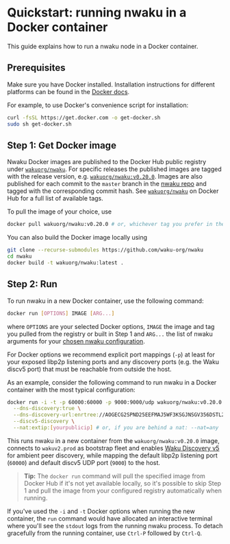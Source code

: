 # Quickstart: running nwaku in a Docker container

This guide explains how to run a nwaku node in a Docker container.

## Prerequisites

Make sure you have Docker installed.
Installation instructions for different platforms can be found in the [Docker docs](https://docs.docker.com/engine/install/).

For example, to use Docker's convenience script for installation:

```bash
curl -fsSL https://get.docker.com -o get-docker.sh
sudo sh get-docker.sh
```

## Step 1: Get Docker image

Nwaku Docker images are published to the Docker Hub public registry under [`wakuorg/nwaku`](https://hub.docker.com/r/wakuorg/nwaku).
For specific releases the published images are tagged with the release version, e.g. [`wakuorg/nwaku:v0.20.0`](https://hub.docker.com/layers/wakuorg/nwaku/v0.20.0/images/sha256-9976ac2dc536fae49b21f7b77618aa6f0efb59c694e7b3181e54c08be0c4f089?context=explore).
Images are also published for each commit to the `master` branch in the [nwaku repo](https://github.com/status-im/nwaku/commits/master)
and tagged with the corresponding commit hash.
See [`wakuorg/nwaku`](https://hub.docker.com/r/wakuorg/nwaku/tags) on Docker Hub for a full list of available tags.

To pull the image of your choice, use

```bash
docker pull wakuorg/nwaku:v0.20.0 # or, whichever tag you prefer in the format wakuorg/nwaku:[tag]
```

You can also build the Docker image locally using

```bash
git clone --recurse-submodules https://github.com/waku-org/nwaku
cd nwaku
docker build -t wakuorg/nwaku:latest .
```

## Step 2: Run

To run nwaku in a new Docker container,
use the following command:

```bash
docker run [OPTIONS] IMAGE [ARG...]
```

where `OPTIONS` are your selected Docker options,
`IMAGE` the image and tag you pulled from the registry or built in Step 1
and `ARG...` the list of nwaku arguments for your [chosen nwaku configuration](./how-to/configure.md).

For Docker options we recommend explicit port mappings (`-p`) at least
for your exposed libp2p listening ports
and any discovery ports (e.g. the Waku discv5 port) that must be reachable from outside the host.

As an example, consider the following command to run nwaku in a Docker container with the most typical configuration:

```bash
docker run -i -t -p 60000:60000 -p 9000:9000/udp wakuorg/nwaku:v0.20.0 \
  --dns-discovery:true \
  --dns-discovery-url:enrtree://AOGECG2SPND25EEFMAJ5WF3KSGJNSGV356DSTL2YVLLZWIV6SAYBM@prod.waku.nodes.status.im \
  --discv5-discovery \
  --nat:extip:[yourpublicip] # or, if you are behind a nat: --nat=any
```

This runs nwaku in a new container from the `wakuorg/nwaku:v0.20.0` image,
connects to `wakuv2.prod` as bootstrap fleet and
enables [Waku Discovery v5](https://rfc.vac.dev/spec/33/) for ambient peer discovery,
while mapping the default libp2p listening port (`60000`)
and default discv5 UDP port (`9000`) to the host.

> **Tip:** The `docker run` command will pull the specified image from Docker Hub if it's not yet available locally,
so it's possible to skip Step 1 and pull the image from your configured registry automatically when running.

If you've used the `-i` and `-t` Docker options when running the new container,
the `run` command would have allocated an interactive terminal
where you'll see the `stdout` logs from the running nwaku process.
To detach gracefully from the running container,
use `Ctrl-P` followed by `Ctrl-Q`.
